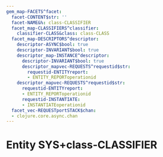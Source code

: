 ```yaml
---
gem_map-FACETS^facet:
  facet-CONTENT$str: ''
  facet-NAME&%: class-CLASSIFIER
  facet_map-CLASSIFIERS^classifier:
    classifier-CLASS&class: class-CLASS
  facet_map-DESCRIPTORS^descriptor:
    descriptor-ASYNC$bool: true
    descriptor-INVARIANT$bool: true
    descriptor_map-INSTANCE^descriptor:
      descriptor-INVARIANT$bool: true
      descriptor_mapvec-REQUESTS^requestid$str:
        requestid-ENTITYreport:
        - ENTITY_REPORToperationid
    descriptor_mapvec-REQUESTS^requestid$str:
      requestid-ENTITYreport:
      - ENTITY_REPORToperationid
      requestid-INSTANTIATE:
      - INSTANTIATEoperationid
  facet_vec-REQUESTportSTACK$chan:
  - clojure.core.async.chan
---
```

# Entity SYS+class-CLASSIFIER

